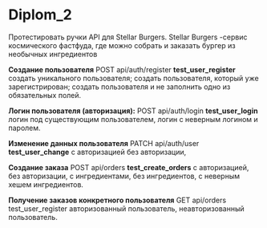 # Diplom_2
Протестировать ручки API для Stellar Burgers. Stellar Burgers -сервис космического фастфуда, где можно собрать 
и заказать бургер из необычных ингредиентов


**Создание пользователя**   POST  api/auth/register
**test_user_register**
создать уникального пользователя;
создать пользователя, который уже зарегистрирован;
создать пользователя и не заполнить одно из обязательных полей.

**Логин пользователя (авторизация):**  POST  api/auth/login
**test_user_login**
логин под существующим пользователем,
логин с неверным логином и паролем.

**Изменение данных пользователя**   PATCH  api/auth/user
**test_user_change**
с авторизацией
без авторизации,

**Создание заказа**   POST  api/orders
**test_create_orders**
с авторизацией,
без авторизации,
с ингредиентами,
без ингредиентов,
с неверным хешем ингредиентов.

**Получение заказов конкретного пользователя**    GET  api/orders
test_user_register
авторизованный пользователь,
неавторизованный пользователь.
